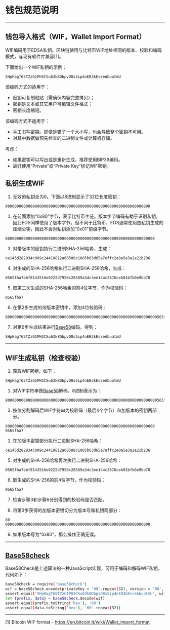 # 钱包规范说明
---

## 钱包导入格式（WIF，Wallet Import Format）

WIF编码用于EDSA私钥。区块链使用与比特币WIF地址相同的版本、校验和编码模式，与现有软件库兼容[1]。

下面给出一个WIF私钥的示例：

```
5HpHagT65TZzG1PH3CSu63k8DbpvD8s5ip4nEB3kEsreAbuatmU
```

该编码方式的适用于：

* 密钥可复制粘贴（需确保内容完整拷贝）；
* 密钥是文本或其它用户可编辑文件格式；
* 密钥长度缩短。

该编码方式不适用于：

* 手工书写密钥。即便是错了一个大小写，也会导致整个密钥不可用。
* 对其中数据做预先检查的二进制文件或计算机存储。

考虑：

* 如果密钥可以写出或是重新生成，推荐使用BIP39编码。
* 最好使用“Private”或“Private Key”标记WIF密钥。

## 私钥生成WIF

1. 无效的私钥全为0。下面以8进制显示了32位长度密钥：

```
0000000000000000000000000000000000000000000000000000000000000000
```

1. 在前面添加“0x80”字节，表示比特币主链。版本字节编码有助于识别私钥，因此EOS同样使用了版本字节。但不同于比特币，EOS通常使用由私钥生成的压缩公钥，因此不会对私钥添加“0x01”前缀字节。

```
800000000000000000000000000000000000000000000000000000000000000000
```

3. 对带版本的密钥执行二进制SHA-256哈希，生成：

```
ce145d282834c009c24410812a60588c1085b63d65a7effc2e0a5e3a2e21b236
```

4. 对生成的SHA-256哈希执行二进制SHA-256哈希，生成：

```
0565fba7ebf8143516e0222d7950c28589a34c3ee144c3876ceb01bfb0e9bb70
```

5. 取第二次生成的SHA-256哈希的前4位字节，作为校验码：

```
0565fba7
```

6. 在第2步生成的带版本密钥中，添加4位校验码：

```
8000000000000000000000000000000000000000000000000000000000000000000565fba7
```

7. 对第6步生成结果进行[Base58](http://npmjs.com/package/bs58)编码，得到：

```
5HpHagT65TZzG1PH3CSu63k8DbpvD8s5ip4nEB3kEsreAbuatmU
```

---

## WIF生成私钥（检查校验）

1. 获取WIF密钥，如下：

```
5HpHagT65TZzG1PH3CSu63k8DbpvD8s5ip4nEB3kEsreAbuatmU
```

1. 对WIF字符串做[Base58](http://npmjs.com/package/bs58)解码，8进制表示为：

```
8000000000000000000000000000000000000000000000000000000000000000000565fba7
```

3. 按位分割解码后WIF字符串为校验码（最后4个字节）和加版本的密钥两部分。

```
800000000000000000000000000000000000000000000000000000000000000000
0565fba7
```

1. 在加版本密钥部分执行二进制SHA-256哈希：

```
ce145d282834c009c24410812a60588c1085b63d65a7effc2e0a5e3a2e21b236
```

5. 对生成的SHA-256哈希再次执行二进制SHA-256哈希：


```
0565fba7ebf8143516e0222d7950c28589a34c3ee144c3876ceb01bfb0e9bb70
```

6. 取生成的SHA-256的前4位字节，作为校验码：

```
0565fba7
```

7. 检查步骤3和步骤6分别得到的校验码是否匹配。

8. 将第3步获得的加版本密钥切分为版本号和私钥两部分：

```
80
0000000000000000000000000000000000000000000000000000000000000000
```

9. 如果版本号为“0x80”，那么操作正确无误。

---

## [Base58check](https://www.npmjs.com/package/base58check)


Base58Check是上述算法的一种JavaScript实现，可用于编码和解码WIF私钥。代码如下：

```sh
base58check = require('base58check')
wif = base58check.encode(privateKey = '00'.repeat(32), version = '80', encoding = 'hex')
assert.equal('5HpHagT65TZzG1PH3CSu63k8DbpvD8s5ip4nEB3kEsreAbuatmU', wif)
let {prefix, data} = base58check.decode(wif)
assert.equal(prefix.toString('hex'), '80')
assert.equal(data.toString('hex'), '00'.repeat(32))
```

---

[1] Bitcoin WIF format - https://en.bitcoin.it/wiki/Wallet_import_format
